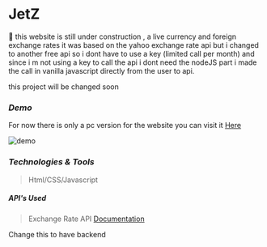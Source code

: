 # JetZ

 :money_with_wings: this website is still under construction , a live currency and foreign exchange rates it was based on the yahoo exchange rate api but i changed to another free api so i dont have to use a key (limited call per month) and since i m not using a key to call the api i dont need the nodeJS part i made the call in vanilla javascript directly from the user to api.

this project will be changed soon 


### *Demo*
For now there is only a pc version for the website you can visit it [Here](https://mistydev.cf/CurrencyXchange)

![demo](https://raw.githubusercontent.com/Mistydz/CurrencyXchange/main/demo.PNG)

### *Technologies & Tools*
> Html/CSS/Javascript
##### *API's Used*
>Exchange Rate API [Documentation](https://api.exchangerate-api.com/v4/latest/EUR)


Change this to have backend
